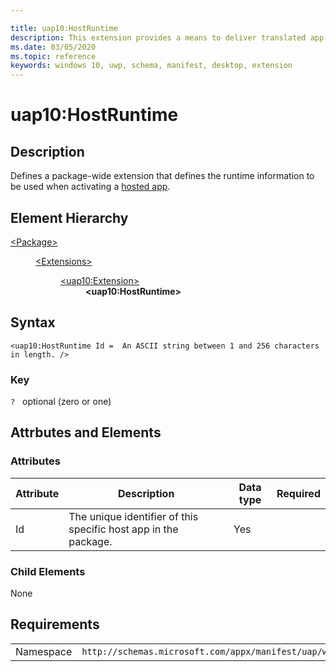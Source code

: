 ```yaml
---

title: uap10:HostRuntime
description: This extension provides a means to deliver translated app resources.
ms.date: 03/05/2020
ms.topic: reference
keywords: windows 10, uwp, schema, manifest, desktop, extension 
---
```


# uap10:HostRuntime

## Description
Defines a package-wide extension that defines the runtime information to be used when activating a [hosted app](https://docs.microsoft.com/windows/uwp/launch-resume/hosted-app-packages).

## Element Hierarchy

<dl>
<dt><a href="element-package.md">&lt;Package&gt;</a></dt>
<dd>
<dl>
<dt><a href="element-extensions.md">&lt;Extensions&gt;</a></dt>
<dd>
<dl>
<dt><a href="element-uap10-extension.md">&lt;uap10:Extension&gt;</a></dt>
<dd><b>&lt;uap10:HostRuntime&gt;</b></dd>
</dl>
</dd>
</dl>
</dd>
</dl>

## Syntax
```syntax
<uap10:HostRuntime Id =  An ASCII string between 1 and 256 characters in length. />
```

### Key
`?`   optional (zero or one)

## Attrbutes and Elements

### Attributes
| Attribute | Description | Data type | Required |
|-----------|-------------|-----------|----------|
| Id |  The unique identifier of this specific host app in the package. | Yes |

### Child Elements
None

## Requirements

|   |   |
|--|--|
| Namespace | `http://schemas.microsoft.com/appx/manifest/uap/windows10/10` |
